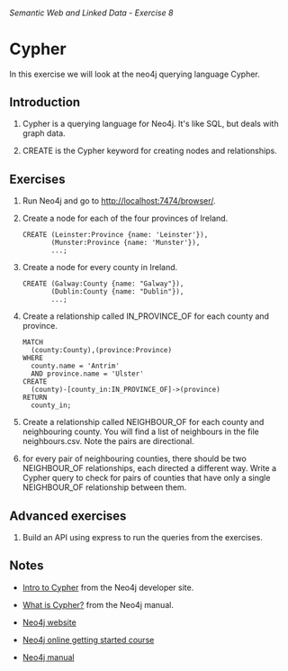###### Semantic Web and Linked Data - Exercise 8
# Cypher
In this exercise we will look at the neo4j querying language Cypher.

## Introduction

1. Cypher is a querying language for Neo4j. It's like SQL, but deals with graph data.

1. CREATE is the Cypher keyword for creating nodes and relationships.

## Exercises

1. Run Neo4j and go to [http://localhost:7474/browser/](http://localhost:7474/browser/).

1. Create a node for each of the four provinces of Ireland.

	```cypher
	CREATE (Leinster:Province {name: 'Leinster'}),
           (Munster:Province {name: 'Munster'}),
           ...;
	```

1. Create a node for every county in Ireland.

	```cypher
	CREATE (Galway:County {name: "Galway"}),
           (Dublin:County {name: "Dublin"}),
           ...;
	```

1. Create a relationship called IN_PROVINCE_OF for each county and province.

    ```cypher
    MATCH
      (county:County),(province:Province)
    WHERE
      county.name = 'Antrim'
      AND province.name = 'Ulster'
    CREATE
      (county)-[county_in:IN_PROVINCE_OF]->(province)
    RETURN
      county_in;
    ```

1. Create a relationship called NEIGHBOUR_OF for each county and neighbouring county. You will find a list of neighbours in the file neighbours.csv. Note the pairs are directional.

1. for every pair of neighbouring counties, there should be two NEIGHBOUR_OF relationships, each directed a different way. Write a Cypher query to check for pairs of counties that have only a single NEIGHBOUR_OF relationship between them.

## Advanced exercises

1. Build an API using express to run the queries from the exercises.

## Notes

- [Intro to Cypher](http://neo4j.com/developer/cypher-query-language/) from the Neo4j developer site.

- [What is Cypher?](http://neo4j.com/docs/stable/cypher-introduction.html) from the Neo4j manual.

- [Neo4j website](http://neo4j.com/)

- [Neo4j online getting started course](http://neo4j.com/graphacademy/online-course-getting-started/)

- [Neo4j manual](http://neo4j.com/docs/stable/) 
